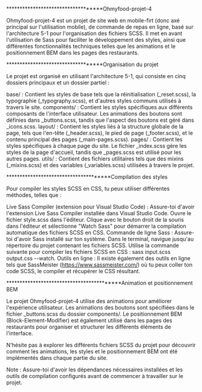 ***********************************Ohmyfood-projet-4

Ohmyfood-projet-4 est un projet de site web en mobile-firt (donc axé principal sur l'utilisation mobile), de commande de repas en ligne, basé sur l'architecture 5-1 pour l'organisation des fichiers SCSS. Il met en avant l'utilisation de Sass pour faciliter le développement des styles, ainsi que différentes fonctionnalités techniques telles que les animations et le positionnement BEM dans les pages des restaurants.

***********************************Organisation du projet

Le projet est organisé en utilisant l'architecture 5-1, qui consiste en cinq dossiers principaux et un dossier partiel :

base/ : Contient les styles de base tels que la réinitialisation (_reset.scss), la typographie (_typography.scss), et d'autres styles communs utilisés à travers le site.
components/ : Contient les styles spécifiques aux différents composants de l'interface utilisateur. Les animations des boutons sont définies dans _buttons.scss, tandis que l'aspect des boutons est géré dans _icons.scss.
layout/ : Contient les styles liés à la structure globale de la page, tels que l'en-tête (_header.scss), le pied de page (_footer.scss), et le contenu principal des pages (_main-pages.scss).
pages/ : Contient les styles spécifiques à chaque page du site. Le fichier _index.scss gère les styles de la page d'accueil, tandis que _pages.scss est utilisé pour les autres pages.
utils/ : Contient des fichiers utilitaires tels que des mixins (_mixins.scss) et des variables (_variables.scss) utilisées à travers le projet.

**************************************Compilation des styles

Pour compiler les styles SCSS en CSS, tu peux utiliser différentes méthodes, telles que :

Live Sass Compiler (extension pour Visual Studio Code) :
Assure-toi d'avoir l'extension Live Sass Compiler installée dans Visual Studio Code.
Ouvre le fichier style.scss dans l'éditeur.
Clique avec le bouton droit de la souris dans l'éditeur et sélectionne "Watch Sass" pour démarrer la compilation automatique des fichiers SCSS en CSS.
Commande de ligne Sass :
Assure-toi d'avoir Sass installé sur ton système.
Dans le terminal, navigue jusqu'au répertoire du projet contenant les fichiers SCSS.
Utilise la commande suivante pour compiler les fichiers SCSS en CSS : sass input.scss output.css --watch.
Outils en ligne :
Il existe également des outils en ligne tels que SassMeister (https://www.sassmeister.com/) où tu peux coller ton code SCSS, le compiler et récupérer le CSS résultant.

******************************************Animation et positionnement BEM

Le projet Ohmyfood-projet-4 utilise des animations pour améliorer l'expérience utilisateur. Les animations des boutons sont spécifiées dans le fichier _buttons.scss du dossier components/. Le positionnement BEM (Block-Element-Modifier) est également utilisé dans les pages des restaurants pour organiser et structurer les différents éléments de l'interface.

N'hésite pas à explorer les différents fichiers SCSS du projet pour découvrir comment les animations, les styles et le positionnement BEM ont été implémentés dans chaque partie du site.

Note : Assure-toi d'avoir les dépendances nécessaires installées et les outils de compilation configurés avant de commencer à travailler sur le projet.